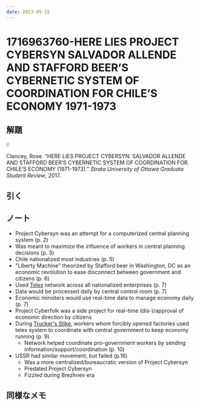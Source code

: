 ```yaml
---
date: 2023-05-15
---
```


# 1716963760-HERE LIES PROJECT CYBERSYN SALVADOR ALLENDE AND STAFFORD BEER’S CYBERNETIC SYSTEM OF COORDINATION FOR CHILE’S ECONOMY 1971-1973

## 解題

```bibtex
@
```

Clancey, Rose. “HERE LIES PROJECT CYBERSYN: SALVADOR ALLENDE AND STAFFORD BEER’S CYBERNETIC SYSTEM OF COORDINATION FOR CHILE’S ECONOMY (1971-1973).” _Strata University of Ottawa Graduate Student Review_, 2017.

## 引く

## ノート

- Project Cybersyn was an attempt for a computerized central planning system (p. 2)
- Was meant to maximize the influence of workers in central planning decisions  (p. 3)
- Chile nationalized most industries (p. 5)
- "Liberty Machine" theorized by Stafford beer in Washington, DC as an economic revolution to ease disconnect between government and citizens (p. 6)
- Used [Telex](https://en.wikipedia.org/wiki/Telex) network across all nationalized enterprises (p. 7)
- Data would be processed daily by central control room (p. 7)
- Economic ministers would use real-time data to manage economy daily (p. 7)
- Project Cyberfolk was a side project for real-time (dis-)/approval of economic direction by citizens
- During [Trucker's Stike](https://en.wikipedia.org/wiki/Chile_truckers'_strike), workers whom forcibly opened factories used telex system to coordinate with central government to keep economy running (p. 9)
	- Network helped coordinate pro-government workers by sending information/support/coordination (p. 10)
- USSR had similar movement, but failed (p.16)
	- Was a more centralized/bureaucratic version of Project Cybersyn
	- Predated Project Cybersyn
	- Fizzled during Brezhnev era

## 同様なメモ
